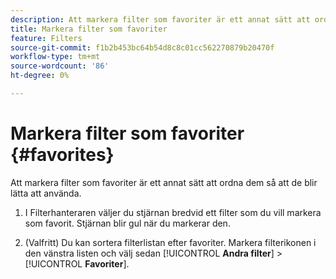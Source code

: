 ```yaml
---
description: Att markera filter som favoriter är ett annat sätt att ordna dem så att de blir lätta att använda.
title: Markera filter som favoriter
feature: Filters
source-git-commit: f1b2b453bc64b54d8c8c01cc562270879b20470f
workflow-type: tm+mt
source-wordcount: '86'
ht-degree: 0%

---
```


# Markera filter som favoriter {#favorites}

Att markera filter som favoriter är ett annat sätt att ordna dem så att de blir lätta att använda.

1. I Filterhanteraren väljer du stjärnan bredvid ett filter som du vill markera som favorit. Stjärnan blir gul när du markerar den.

1. (Valfritt) Du kan sortera filterlistan efter favoriter. Markera filterikonen i den vänstra listen och välj sedan [!UICONTROL **Andra filter**] > [!UICONTROL **Favoriter**].